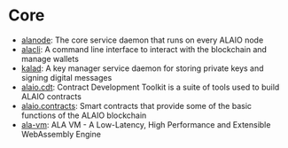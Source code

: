 # Core

* [alanode]: The core service daemon that runs on every ALAIO node
* [alacli]: A command line interface to interact with the blockchain and manage wallets
* [kalad]: A key manager service daemon for storing private keys and signing digital messages
* [alaio.cdt]: Contract Development Toolkit is a suite of tools used to build ALAIO contracts
* [alaio.contracts]: Smart contracts that provide some of the basic functions of the ALAIO blockchain
* [ala-vm]: ALA VM - A Low-Latency, High Performance and Extensible WebAssembly Engine

[alanode]:#
[alacli]:#
[kalad]:#
[alaio.cdt]:#
[alaio.contracts]:#
[ala-vm]:#